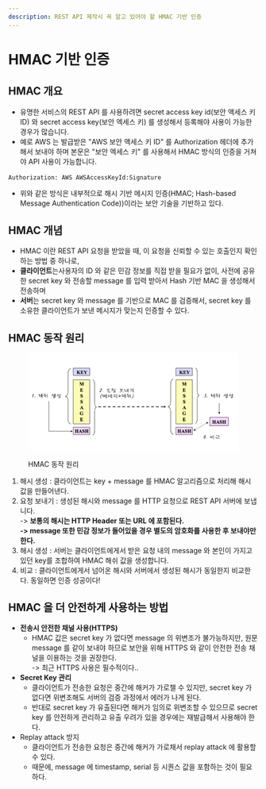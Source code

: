 ```yaml
---
description: REST API 제작시 꼭 알고 있어야 할 HMAC 기반 인증
---
```


# HMAC 기반 인증

## HMAC 개요

* 유명한 서비스의 REST API 를 사용하려면 secret access key id(보안 액세스 키 ID) 와  secret access key(보안 엑세스 키) 를 생성해서 등록해야 사용이 가능한 경우가 많습니다.
* 예로 AWS 는 발급받은 "AWS 보안 액세스 키 ID" 를 Authorization 헤더에 추가해서 보내야 하며 본문은 "보안 엑세스 키" 를 사용해서 HMAC 방식의 인증을 거쳐야 API 사용이 가능합니다.

```
Authorization: AWS AWSAccessKeyId:Signature
```

* 위와 같은 방식은 내부적으로 해시 기반 메시지 인증(HMAC; Hash-based Message Authentication Code))이라는 보안 기술을 기반하고 있다.

## HMAC 개념

* HMAC 이란 REST API 요청을 받았을 때, 이 요청을 신뢰할 수 있는 호출인지 확인하는 방법 중 하나로,
* **클라이언트**는사용자의 ID 와 같은 민감 정보를 직접 받을 필요가 없이, 사전에 공유한 secret key 와 전송할 message 를 입력 받아서 Hash 기반 MAC 을 생성해서 전송하며&#x20;
* **서버**는 secret key 와 message 를 기반으로 MAC 를 검증해서, secret key 를 소유한 클라이언트가 보낸 메시지가 맞는지 인증할 수 있다.

## HMAC 동작 원리

<figure><img src="../.gitbook/assets/image (4).png" alt=""><figcaption><p>HMAC 동작 원리</p></figcaption></figure>

1. 해시 생성 : 클라이언트는 key + message 를 HMAC 알고리즘으로 처리해 해시 값을 만들어낸다.
2. 요청 보내기 : 생성된 해시와 message 를 HTTP 요청으로 REST API 서버에 보냅니다.\
   \-> **보통의 해시는 HTTP Header 또는 URL 에 포함된다.**\
   **-> message 또한 민감 정보가 들어있을 경우 별도의 암호화를 사용한 후 보내야만 한다.**
3. 해시 생성 : 서버는 클라이언트에게서 받은 요청 내의 message 와 본인이 가지고 있던 key를 조합하여 HMAC 해쉬 값을 생성합니다.
4. 비교 : 클라이언트에게서 넘어온 해시와 서버에서 생성된 해시가 동일한지 비교한다. 동일하면 인증 성공이다!

## HMAC 을 더 안전하게 사용하는 방법

* **전송시 안전한 채널 사용(HTTPS)**
  * HMAC 값은 secret key 가 없다면 message 의 위변조가 불가능하지만, 원문 message 를 같이 보내야 하므로 보안을 위해 HTTPS 와 같이 안전한 전송 채널을 이용하는 것을 권장한다.\
    \-> 최근 HTTPS 사용은 필수적이다..
* **Secret Key 관리**
  * 클라이언트가 전송한 요청은 중간에 해커가 가로챌 수 있지만, secret key 가 없다면 위변조해도 서버의 검증 과정에서 에러가 나게 된다.
  * 반대로 secret key 가 유출된다면 해커가 임의로 위변조할 수 있으므로 secret key 를 안전하게 관리하고 유출 우려가 있을 경우에는 재발급해서 사용해야 한다.
* Replay attack 방지
  * 클라이언트가 전송한 요청은 중간에 해커가 가로채서 replay attack 에 활용할 수 있다.
  * 때문에, message 에 timestamp, serial 등 시퀀스 값을 포함하는 것이 필요하다.

